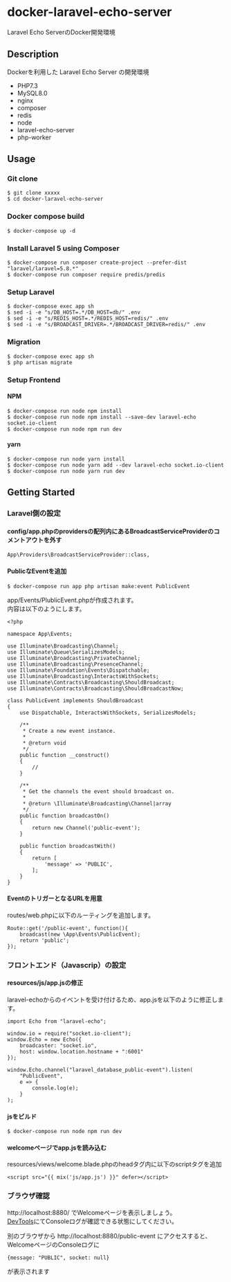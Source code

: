 # docker-laravel-echo-server

Laravel Echo ServerのDocker開発環境

## Description
Dockerを利用した Laravel Echo Server の開発環境
- PHP7.3
- MySQL8.0
- nginx
- composer
- redis
- node
- laravel-echo-server
- php-worker


## Usage
### Git clone
```
$ git clone xxxxx
$ cd docker-laravel-echo-server
```

### Docker compose build
```
$ docker-compose up -d
```


### Install Laravel 5 using Composer
```
$ docker-compose run composer create-project --prefer-dist "laravel/laravel=5.8.*" .
$ docker-compose run composer require predis/predis
```

### Setup Laravel
```
$ docker-compose exec app sh
$ sed -i -e "s/DB_HOST=.*/DB_HOST=db/" .env
$ sed -i -e "s/REDIS_HOST=.*/REDIS_HOST=redis/" .env
$ sed -i -e "s/BROADCAST_DRIVER=.*/BROADCAST_DRIVER=redis/" .env
```

### Migration
```
$ docker-compose exec app sh
$ php artisan migrate
```

### Setup Frontend
#### NPM
```
$ docker-compose run node npm install
$ docker-compose run node npm install --save-dev laravel-echo socket.io-client
$ docker-compose run node npm run dev
```

#### yarn
```
$ docker-compose run node yarn install
$ docker-compose run node yarn add --dev laravel-echo socket.io-client
$ docker-compose run node yarn run dev
```

## Getting Started
### Laravel側の設定
#### config/app.phpのprovidersの配列内にあるBroadcastServiceProviderのコメントアウトを外す
```
App\Providers\BroadcastServiceProvider::class,
```

#### PublicなEventを追加
```
$ docker-compose run app php artisan make:event PublicEvent
```

app/Events/PlublicEvent.phpが作成されます。  
内容は以下のようにします。

```
<?php

namespace App\Events;

use Illuminate\Broadcasting\Channel;
use Illuminate\Queue\SerializesModels;
use Illuminate\Broadcasting\PrivateChannel;
use Illuminate\Broadcasting\PresenceChannel;
use Illuminate\Foundation\Events\Dispatchable;
use Illuminate\Broadcasting\InteractsWithSockets;
use Illuminate\Contracts\Broadcasting\ShouldBroadcast;
use Illuminate\Contracts\Broadcasting\ShouldBroadcastNow;

class PublicEvent implements ShouldBroadcast
{
    use Dispatchable, InteractsWithSockets, SerializesModels;

    /**
     * Create a new event instance.
     *
     * @return void
     */
    public function __construct()
    {
        //
    }

    /**
     * Get the channels the event should broadcast on.
     *
     * @return \Illuminate\Broadcasting\Channel|array
     */
    public function broadcastOn()
    {
        return new Channel('public-event');
    }

    public function broadcastWith()
    {
        return [
            'message' => 'PUBLIC',
        ];
    }
}
```

#### EventのトリガーとなるURLを用意
routes/web.phpに以下のルーティングを追加します。

```
Route::get('/public-event', function(){
    broadcast(new \App\Events\PublicEvent);
    return 'public';
});
```

### フロントエンド（Javascrip）の設定
#### resources/js/app.jsの修正
laravel-echoからのイベントを受け付けるため、app.jsを以下のように修正します。

```
import Echo from "laravel-echo";

window.io = require("socket.io-client");
window.Echo = new Echo({
    broadcaster: "socket.io",
    host: window.location.hostname + ":6001"
});

window.Echo.channel("laravel_database_public-event").listen(
    "PublicEvent",
    e => {
        console.log(e);
    }
);
```

#### jsをビルド
```
$ docker-compose run node npm run dev
```


#### welcomeページでapp.jsを読み込む
resources/views/welcome.blade.phpのheadタグ内に以下のscriptタグを追加

```
<script src="{{ mix('js/app.js') }}" defer></script>
```

### ブラウザ確認
http://localhost:8880/ でWelcomeページを表示しましょう。  
[DevTools](https://developers.google.com/web/tools/chrome-devtools/)にてConsoleログが確認できる状態にしてください。  


別のブラウザから http://localhost:8880/public-event にアクセスすると、WelcomeページのConsoleログに

```
{message: "PUBLIC", socket: null}
```

が表示されます
